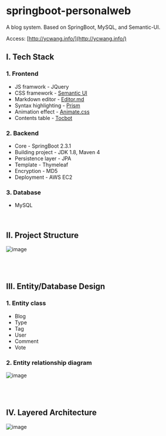 # springboot-personalweb
 A blog system. Based on SpringBoot, MySQL, and Semantic-UI.

Access: [http://ycwang.info/](http://ycwang.info/)

## I. Tech Stack

### 1. Frontend
* JS framwork - JQuery
* CSS framework - [Semantic UI](https://semantic-ui.com/)
* Markdown editor - [Editor.md](https://pandao.github.io/editor.md/)
* Syntax highlighting - [Prism](https://github.com/PrismJS/prism)
* Animation effect - [Animate.css](https://animate.style/)
* Contents table - [Tocbot](https://tscanlin.github.io/tocbot/)

### 2. Backend
* Core - SpringBoot 2.3.1
* Building project - JDK 1.8, Maven 4
* Persistence layer - JPA
* Template - Thymeleaf 
* Encryption - MD5
* Deployment - AWS EC2

### 3. Database
* MySQL

<br/>

## II. Project Structure
![image](https://github.com/94ycwang/springboot-personalweb/blob/master/IMG/projectstructure.jpg)
<br/>
<br/>
<br/>
<br/>
## III. Entity/Database Design
### 1. Entity class
* Blog 
* Type
* Tag
* User
* Comment
* Vote
### 2. Entity relationship diagram
![image](https://github.com/94ycwang/springboot-personalweb/blob/master/IMG/ERdiagram.jpg)
<br/>
<br/>
<br/>
<br/>
## IV. Layered Architecture
![image](https://github.com/94ycwang/springboot-personalweb/blob/master/IMG/layer.jpg)
<br/>
<br/>
